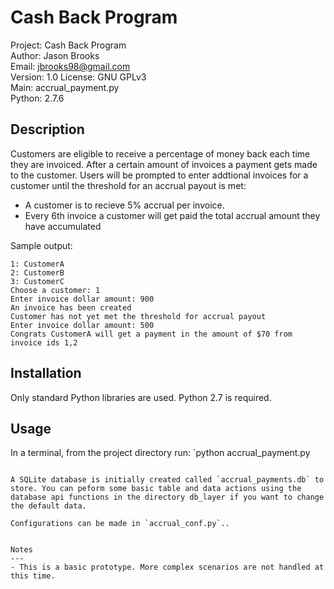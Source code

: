 Cash Back Program
===
Project:    Cash Back Program  
Author:     Jason Brooks  
Email:      jbrooks98@gmail.com  
Version:    1.0 
License:    GNU GPLv3  
Main:       accrual_payment.py  
Python:     2.7.6


Description
---
Customers are eligible to receive a percentage of money back each time they are invoiced.  After a certain amount of invoices a payment gets made to the customer.  Users will be prompted to enter addtional invoices for a customer until the threshold for an accrual payout is met:


- A customer is to recieve 5% accrual per invoice.
- Every 6th invoice a customer will get paid the total accrual amount they have accumulated

Sample output:
```
1: CustomerA
2: CustomerB
3: CustomerC
Choose a customer: 1
Enter invoice dollar amount: 900
An invoice has been created
Customer has not yet met the threshold for accrual payout
Enter invoice dollar amount: 500
Congrats CustomerA will get a payment in the amount of $70 from invoice ids 1,2

```


Installation
---
Only standard Python libraries are used. Python 2.7 is required.


Usage
---
In a terminal, from the project directory run:
`python accrual_payment.py

```

A SQLite database is initially created called `accrual_payments.db` to store. You can peform some basic table and data actions using the database api functions in the directory db_layer if you want to change the default data.

Configurations can be made in `accrual_conf.py`..  


Notes
---
- This is a basic prototype. More complex scenarios are not handled at this time.  
